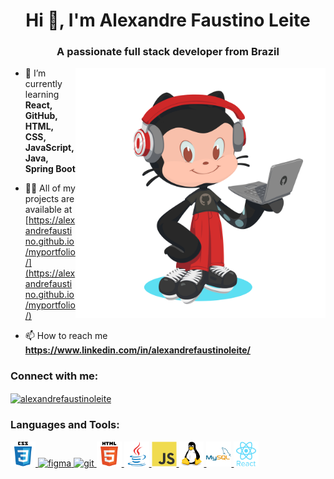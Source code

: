 <h1 align="center">Hi 👋, I'm Alexandre Faustino Leite</h1>
<h3 align="center">A passionate full stack developer from Brazil</h3>
<img align="right" src="eugit.png" alt="alexandrefaustino" align="left" width="400" />

- 🌱 I’m currently learning **React, GitHub, HTML, CSS, JavaScript, Java, Spring Boot**

- 👨‍💻 All of my projects are available at [https://alexandrefaustino.github.io/myportfolio/](https://alexandrefaustino.github.io/myportfolio/)

- 📫 How to reach me **https://www.linkedin.com/in/alexandrefaustinoleite/**

<h3 align="left">Connect with me:</h3>
<p align="left">
<a href="https://linkedin.com/in/alexandrefaustinoleite" target="blank"><img align="center" src="https://cdn.jsdelivr.net/npm/simple-icons@3.0.1/icons/linkedin.svg" alt="alexandrefaustinoleite" height="30" width="40" /></a>
</p>

<h3 align="left">Languages and Tools:</h3>
<p align="left"> <a href="https://www.w3schools.com/css/" target="_blank"> <img src="https://raw.githubusercontent.com/devicons/devicon/master/icons/css3/css3-original-wordmark.svg" alt="css3" width="40" height="40"/> </a> <a href="https://www.figma.com/" target="_blank"> <img src="https://www.vectorlogo.zone/logos/figma/figma-icon.svg" alt="figma" width="40" height="40"/> </a> <a href="https://git-scm.com/" target="_blank"> <img src="https://www.vectorlogo.zone/logos/git-scm/git-scm-icon.svg" alt="git" width="40" height="40"/> </a> <a href="https://www.w3.org/html/" target="_blank"> <img src="https://raw.githubusercontent.com/devicons/devicon/master/icons/html5/html5-original-wordmark.svg" alt="html5" width="40" height="40"/> </a> <a href="https://www.java.com" target="_blank"> <img src="https://raw.githubusercontent.com/devicons/devicon/master/icons/java/java-original.svg" alt="java" width="40" height="40"/> </a> <a href="https://developer.mozilla.org/en-US/docs/Web/JavaScript" target="_blank"> <img src="https://raw.githubusercontent.com/devicons/devicon/master/icons/javascript/javascript-original.svg" alt="javascript" width="40" height="40"/> </a> <a href="https://www.linux.org/" target="_blank"> <img src="https://raw.githubusercontent.com/devicons/devicon/master/icons/linux/linux-original.svg" alt="linux" width="40" height="40"/> </a> <a href="https://www.mysql.com/" target="_blank"> <img src="https://raw.githubusercontent.com/devicons/devicon/master/icons/mysql/mysql-original-wordmark.svg" alt="mysql" width="40" height="40"/> </a> <a href="https://reactjs.org/" target="_blank"> <img src="https://raw.githubusercontent.com/devicons/devicon/master/icons/react/react-original-wordmark.svg" alt="react" width="40" height="40"/> </a> </p>
